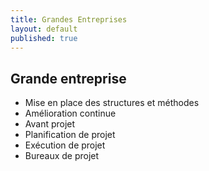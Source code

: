 ```yaml
---
title: Grandes Entreprises
layout: default
published: true
---
```


## Grande entreprise

- Mise en place des structures et méthodes
- Amélioration continue
- Avant projet
- Planification de projet
- Exécution de projet
- Bureaux de projet